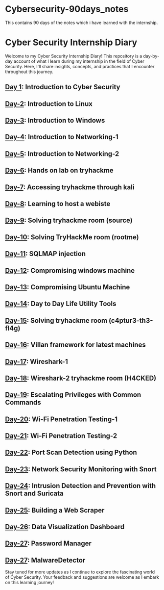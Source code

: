 # Cybersecurity-90days_notes
This contains 90 days of the notes which i have learned  with the internship. 
# Cyber Security Internship Diary

Welcome to my Cyber Security Internship Diary! This repository is a day-by-day account of what I learn during my internship in the field of Cyber Security. Here, I'll share insights, concepts, and practices that I encounter throughout this journey.

## [Day 1](https://github.com/Heartking-2324/Cybersecurity-90days_notes/tree/main/Day-01): Introduction to Cyber Security
## [Day-2](https://github.com/Heartking-2324/Cybersecurity-90days_notes/tree/main/Day-02): Introduction to Linux
## [Day-3](https://github.com/Heartking-2324/Cybersecurity-90days_notes/tree/main/Day-03): Introduction to Windows
## [Day-4](https://github.com/Heartking-2324/Cybersecurity-90days_notes/tree/main/Day-04): Introduction to Networking-1
## [Day-5](https://github.com/Heartking-2324/Cybersecurity-90days_notes/tree/main/Day-05): Introduction to Networking-2
## [Day-6](https://github.com/Heartking-2324/Cybersecurity-90days_notes/tree/main/Day-06): Hands on lab on tryhackme 
## [Day-7](https://github.com/Heartking-2324/Cybersecurity-90days_notes/tree/main/Day-07): Accessing tryhackme through kali
## [Day-8](https://github.com/Heartking-2324/Cybersecurity-90days_notes/tree/main/Day-08): Learning to host a webiste 
## [Day-9](https://github.com/Heartking-2324/Cybersecurity-90days_notes/tree/main/Day-09): Solving tryhackme room (source)
## [Day-10](https://github.com/Heartking-2324/Cybersecurity-90days_notes/tree/main/Day-10): Solving TryHackMe room (rootme)
## [Day-11](https://github.com/Heartking-2324/Cybersecurity-90days_notes/tree/main/Day-11): SQLMAP injection 
## [Day-12](https://github.com/Heartking-2324/Cybersecurity-90days_notes/tree/main/Day-12): Compromising windows machine 
## [Day-13](https://github.com/Heartking-2324/Cybersecurity-90days_notes/tree/main/Day-13): Compromising Ubuntu Machine
## [Day-14](https://github.com/Heartking-2324/Cybersecurity-90days_notes/tree/main/Day-14): Day to Day Life Utility Tools
## [Day-15](https://github.com/Heartking-2324/Cybersecurity-90days_notes/tree/main/Day-15): Solving tryhackme room (c4ptur3-th3-fl4g)
## [Day-16](https://github.com/Heartking-2324/Cybersecurity-90days_notes/tree/main/Day-16): Villan framework for latest machines 
## [Day-17](https://github.com/Heartking-2324/Cybersecurity-90days_notes/tree/main/Day-17): Wireshark-1 
## [Day-18](https://github.com/Heartking-2324/Cybersecurity-90days_notes/tree/main/Day-18): Wireshark-2 tryhackme room (H4CKED)
## [Day-19](https://github.com/Heartking-2324/Cybersecurity-90days_notes/tree/main/Day-19): Escalating Privileges with Common Commands
## [Day-20](https://github.com/Heartking-2324/Cybersecurity-90days_notes/tree/main/Day-20): Wi-Fi Penetration Testing-1 
## [Day-21](https://github.com/Heartking-2324/Cybersecurity-90days_notes/tree/main/Day-21): Wi-Fi Penetration Testing-2 
## [Day-22](https://github.com/Heartking-2324/Cybersecurity-90days_notes/tree/main/Day-22): Port Scan Detection using Python
## [Day-23](https://github.com/Heartking-2324/Cybersecurity-90days_notes/tree/main/Day-23): Network Security Monitoring with Snort
## [Day-24](https://github.com/Heartking-2324/Cybersecurity-90days_notes/tree/main/Day-24): Intrusion Detection and Prevention with Snort and Suricata
## [Day-25](https://github.com/Heartking-2324/Cybersecurity-90days_notes/tree/main/Day-25): Building a Web Scraper
## [Day-26](https://github.com/Heartking-2324/Cybersecurity-90days_notes/tree/main/Day-26): Data Visualization Dashboard
## [Day-27](https://github.com/Heartking-2324/Cybersecurity-90days_notes/tree/main/Day-27): Password Manager
## [Day-27](https://github.com/Heartking-2324/Cybersecurity-90days_notes/tree/main/Day-28): MalwareDetector
Stay tuned for more updates as I continue to explore the fascinating world of Cyber Security. Your feedback and suggestions are welcome as I embark on this learning journey!

